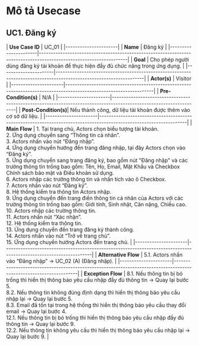 # Mô tả Usecase

## UC1. Đăng ký


| **Use Case ID**      | UC_01                                                                                                             |
|----------------------|
| **Name**             | Đăng ký                                                                                                           |
|----------------------|-------------------------------------------------------------------------------------------------------------------|
| **Goal**             | Cho phép người dùng đăng ký tài khoản để thực hiện đầy đủ chức năng trong ứng dụng.                               |
|----------------------|-------------------------------------------------------------------------------------------------------------------|
| **Actor(s)**         | Visitor                                                                                                           |
|----------------------|-------------------------------------------------------------------------------------------------------------------|
| **Pre-Condition(s)** | N/A                                                                                                               |
|----------------------|-------------------------------------------------------------------------------------------------------------------|
| **Post-Condition(s)**| Nếu thành công, dữ liệu tài khoản được thêm vào cơ sở dữ liệu.                                                    |
|----------------------|-------------------------------------------------------------------------------------------------------------------|
| **Main Flow**        | 1. Tại trang chủ, Actors chọn biểu tượng tài khoản. <br> 2. Ứng dụng chuyển sang “Thông tin cá nhân”. <br> 3. Actors nhấn vào nút “Đăng nhập”. <br> 4. Ứng dụng chuyển hướng đến trang đăng nhập, tại đây Actors chọn vào “Đăng ký”. <br> 5. Ứng dụng chuyển sang trang đăng ký, bao gồm nút "Đăng nhập" và các trường thông tin trống bao gồm: Tên, Họ, Email, Mật Khẩu và Checkbox Chính sách bảo mật và Điều khoản sử dụng. <br> 6. Actors nhập các trường thông tin và nhấn tích vào ô Checkbox. <br> 7. Actors nhấn vào nút “Đăng ký”. <br> 8. Hệ thống kiểm tra thông tin Actors nhập. <br> 9. Ứng dụng chuyển đến trang điền thông tin cá nhân của Actors với các trường thông tin trống bao gồm: Giới tính, Sinh nhật, Cân nặng, Chiều cao. <br> 10. Actors nhập các trường thông tin. <br> 11. Actors nhấn nút “Xác nhận”. <br> 12. Hệ thống kiểm tra thông tin. <br> 13. Ứng dụng chuyển đến trang đăng ký thành công. <br> 14. Actors nhấn vào nút “Trở về trang chủ”. <br> 15. Ứng dụng chuyển hướng Actors đến trang chủ. |
|----------------------|-------------------------------------------------------------------------------------------------------------------|
| **Alternative Flow** | 5.1. Actors nhấn vào “Đăng nhập” → UC_02 (A) (Đăng nhập).                                                       |
|----------------------|-------------------------------------------------------------------------------------------------------------------|
| **Exception Flow**   | 8.1. Nếu thông tin bị bỏ trống thì hiển thị thông báo yêu cầu nhập đầy đủ thông tin → Quay lại bước 5. <br> 8.2. Nếu thông tin không đúng định dạng thì hiển thị thông báo yêu cầu nhập lại → Quay lại bước 5. <br> 8.3. Email đã tồn tại trong hệ thống thì hiển thị thông báo yêu cầu thay đổi email → Quay lại bước 4. <br> 12.1. Nếu thông tin bị bỏ trống thì hiển thị thông báo yêu cầu nhập đầy đủ thông tin → Quay lại bước 9. <br> 12.2. Nếu thông tin không yêu cầu thì hiển thị thông báo yêu cầu nhập lại → Quay lại bước 9. |
